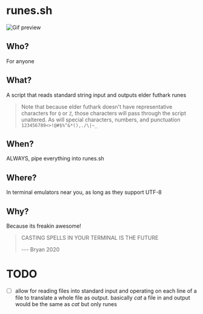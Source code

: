 # runes.sh

![Gif preview](./assets/preview.gif)

## Who?

For anyone

## What?

A script that reads standard string input and outputs elder futhark runes

> Note that because elder futhark doesn't have representative characters for `Q` or `Z`, those characters will pass through the script unaltered. As will special characters, numbers, and punctuation `123456789<>!@#$%^&*(),./\|~_`

## When?

ALWAYS, pipe everything into runes.sh

## Where?

In terminal emulators near you, as long as they support UTF-8

## Why?

Because its freakin awesome!

> CASTING SPELLS IN YOUR TERMINAL IS THE FUTURE
>
> --- Bryan 2020

# TODO

- [ ] allow for reading files into standard input and operating on each line of a file to translate a whole file as output. basically *cat* a file in and output would be the same as *cat* but only runes

